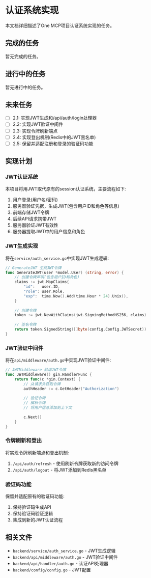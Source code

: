 # 认证系统实现

本文档详细描述了One MCP项目认证系统实现的任务。

## 完成的任务

暂无完成的任务。

## 进行中的任务

暂无进行中的任务。

## 未来任务

- [ ] 2.1: 实现JWT生成和/api/auth/login处理器
- [ ] 2.2: 实现JWT验证中间件
- [ ] 2.3: 实现令牌刷新端点
- [ ] 2.4: 实现登出机制(Redis中的JWT黑名单)
- [ ] 2.5: 保留并适配注册和登录的验证码功能

## 实现计划

### JWT认证系统

本项目将用JWT取代原有的session认证系统，主要流程如下:

1. 用户登录(用户名/密码)
2. 服务器验证凭据，生成JWT(包含用户ID和角色等信息)
3. 前端存储JWT令牌
4. 后续API请求携带JWT
5. 服务器验证JWT有效性
6. 服务器提取JWT中的用户信息和角色

### JWT生成实现

将在`service/auth_service.go`中实现JWT生成逻辑:

```go
// GenerateJWT 生成JWT令牌
func GenerateJWT(user *model.User) (string, error) {
    // 创建令牌声明(包含用户ID和角色)
    claims := jwt.MapClaims{
        "id":   user.ID,
        "role": user.Role,
        "exp":  time.Now().Add(time.Hour * 24).Unix(),
    }
    
    // 创建令牌
    token := jwt.NewWithClaims(jwt.SigningMethodHS256, claims)
    
    // 签名令牌
    return token.SignedString([]byte(config.Config.JWTSecret))
}
```

### JWT验证中间件

将在`api/middleware/auth.go`中实现JWT验证中间件:

```go
// JWTMiddleware 验证JWT令牌
func JWTMiddleware() gin.HandlerFunc {
    return func(c *gin.Context) {
        // 从请求头获取令牌
        authHeader := c.GetHeader("Authorization")
        
        // 验证令牌
        // 解析令牌
        // 将用户信息添加到上下文
        
        c.Next()
    }
}
```

### 令牌刷新和登出

将实现令牌刷新端点和登出机制:

1. `/api/auth/refresh` - 使用刷新令牌获取新的访问令牌
2. `/api/auth/logout` - 将JWT添加到Redis黑名单
   
### 验证码功能

保留并适配原有的验证码功能:

1. 保持验证码生成API
2. 保持验证码验证逻辑
3. 集成到新的JWT认证流程

## 相关文件

- `backend/service/auth_service.go` - JWT生成逻辑
- `backend/api/middleware/auth.go` - JWT验证中间件
- `backend/api/handler/auth.go` - 认证API处理器
- `backend/config/config.go` - JWT配置 